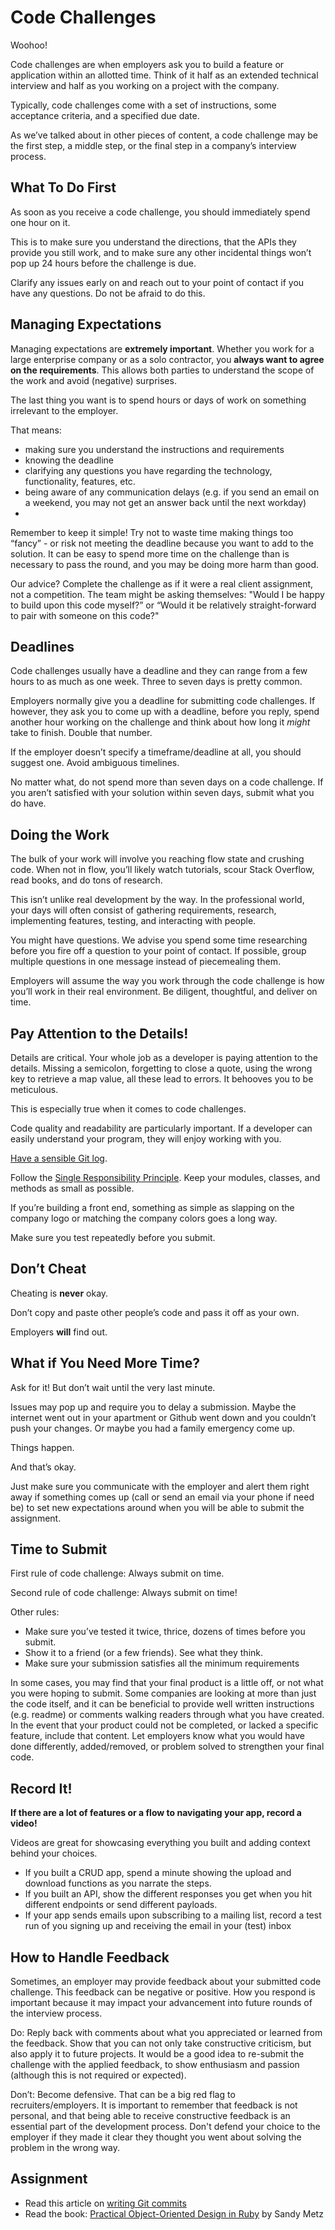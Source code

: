 # Code Challenges

Woohoo!

Code challenges are when employers ask you to build a feature or application within an allotted time. Think of it half as an extended technical interview and half as you working on a project with the company.

Typically, code challenges come with a set of instructions, some acceptance criteria, and a specified due date.

As we’ve talked about in other pieces of content, a code challenge may be the first step, a middle step, or the final step in a company’s interview process. 

## What To Do First

As soon as you receive a code challenge, you should immediately spend one hour on it. 

This is to make sure you understand the directions, that the APIs they provide you still work, and to make sure any other incidental things won’t pop up 24 hours before the challenge is due.

Clarify any issues early on and reach out to your point of contact if you have any questions. Do not be afraid to do this.

## Managing Expectations

Managing expectations are **extremely important**. Whether you work for a large enterprise company or as a solo contractor, you **always want to agree on the requirements**. This allows both parties to understand the scope of the work and avoid (negative) surprises.

The last thing you want is to spend hours or days of work on something irrelevant to the employer.

That means:
- making sure you understand the instructions and requirements
- knowing the deadline
- clarifying any questions you have regarding the technology, functionality, features, etc.
- being aware of any communication delays (e.g. if you send an email on a weekend, you may not get an answer back until the next workday)
- 
Remember to keep it simple!
Try not to waste time making things too “fancy” - or risk not meeting the deadline because you want to add to the solution. It can be easy to spend more time on the challenge than is necessary to pass the round, and you may be doing more harm than good.

Our advice? Complete the challenge as if it were a real client assignment, not a competition. The team might be asking themselves: "Would I be happy to build upon this code myself?” or “Would it be relatively straight-forward to pair with someone on this code?"


## Deadlines

Code challenges usually have a deadline and they can range from a few hours to as much as one week. Three to seven days is pretty common.

Employers normally give you a deadline for submitting code challenges. If however, they ask you to come up with a deadline, before you reply, spend another hour working on the challenge and think about how long it *might* take to finish. Double that number.

If the employer doesn’t specify a timeframe/deadline at all, you should suggest one. Avoid ambiguous timelines.

No matter what, do not spend more than seven days on a code challenge. If you aren’t satisfied with your solution within seven days, submit what you do have. 

## Doing the Work

The bulk of your work will involve you reaching flow state and crushing code. When not in flow, you’ll likely watch tutorials, scour Stack Overflow, read books, and do tons of research.

This isn’t unlike real development by the way. In the professional world, your days will often consist of gathering requirements, research, implementing features, testing, and interacting with people.

You might have questions. We advise you spend some time researching before you fire off a question to your point of contact. If possible, group multiple questions in one message instead of piecemealing them.

Employers will assume the way you work through the code challenge is how you’ll work in their real environment. Be diligent, thoughtful, and deliver on time.

## Pay Attention to the Details!

Details are critical. Your whole job as a developer is paying attention to the details. Missing a semicolon, forgetting to close a quote, using the wrong key to retrieve a map value, all these lead to errors. It behooves you to be meticulous.

This is especially true when it comes to code challenges. 

Code quality and readability are particularly important. If a developer can easily understand your program, they will enjoy working with you.

[Have a sensible Git log](http://chris.beams.io/posts/git-commit/).

Follow the [Single Responsibility Principle](https://en.wikipedia.org/wiki/Single_responsibility_principle). Keep your modules, classes, and methods as small as possible.

If you’re building a front end, something as simple as slapping on the company logo or matching the company colors goes a long way.

Make sure you test repeatedly before you submit.

## Don’t Cheat

Cheating is **never** okay.

Don’t copy and paste other people’s code and pass it off as your own. 

Employers **will** find out.

## What if You Need More Time?

Ask for it! But don’t wait until the very last minute.

Issues may pop up and require you to delay a submission. Maybe the internet went out in your apartment or Github went down and you couldn’t push your changes. Or maybe you had a family emergency come up. 

Things happen. 

And that’s okay.

Just make sure you communicate with the employer and alert them right away if something comes up (call or send an email via your phone if need be) to set new expectations around when you will be able to submit the assignment.

## Time to Submit

First rule of code challenge: Always submit on time.

Second rule of code challenge: Always submit on time! 

Other rules: 
- Make sure you’ve tested it twice, thrice, dozens of times before you submit.
- Show it to a friend (or a few friends). See what they think.
- Make sure your submission satisfies all the minimum requirements

In some cases, you may find that your final product is a little off, or not what you were hoping to submit. Some companies are looking at more than just the code itself, and it can be beneficial to provide well written instructions (e.g. readme) or comments walking readers through what you have created. In the event that your product could not be completed, or lacked a specific feature, include that content. Let employers know what you would have done differently, added/removed, or problem solved to strengthen your final code.

## Record It! 

**If there are a lot of features or a flow to navigating your app, record a video!**

Videos are great for showcasing everything you built and adding context behind your choices. 

- If you built a CRUD app, spend a minute showing the upload and download functions as you narrate the steps. 
- If you built an API, show the different responses you get when you hit different endpoints or send different payloads.
- If your app sends emails upon subscribing to a mailing list, record a test run of you signing up and receiving the email in your (test) inbox

## How to Handle Feedback

Sometimes, an employer may provide feedback about your submitted code challenge. This feedback can be negative or positive. How you respond is important because it may impact your advancement into future rounds of the interview process.

  Do: Reply back with comments about what you appreciated or learned from the feedback. Show that you can not only take constructive criticism, but also apply it to future projects. It would be a good idea to re-submit the challenge with the applied feedback, to show enthusiasm and passion (although this is not required or expected).
  
  Don’t: Become defensive. That can be a big red flag to recruiters/employers. It is important to remember that feedback is not personal, and that being able to receive constructive feedback is an essential part of the development process. Don't defend your choice to the employer if they made it clear they thought you went about solving the problem in the wrong way.


## Assignment

- Read this article on [writing Git commits](http://chris.beams.io/posts/git-commit/)
- Read the book: [Practical Object-Oriented Design in Ruby](http://www.poodr.com/) by Sandy Metz